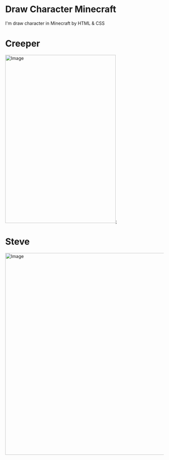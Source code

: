 # Draw Character Minecraft
 I'm draw character in Minecraft by HTML & CSS 
 # Creeper 
 <img width="351" height="534" alt="Image" src="https://github.com/user-attachments/assets/e742ec7b-57ec-45f0-80d9-5db6165b3ad3" />;

 # Steve
 <img width="523" height="641" alt="Image" src="https://github.com/user-attachments/assets/ffe0fba6-c448-4289-b156-67e29d35b054" />


